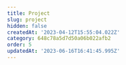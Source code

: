 ```yaml
---
title: Project
slug: project
hidden: false
createdAt: '2023-04-12T15:55:04.022Z'
category: 648c78a5d7d50a06b022afb2
order: 5
updatedAt: '2023-06-16T16:41:45.995Z'
---
```

